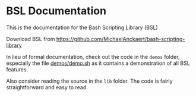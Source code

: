 # BSL Documentation

This is the documentation for the Bash Scripting Library (BSL)

Download BSL from https://github.com/MichaelAnckaert/bash-scripting-library

In lieu of formal documentation, check out the code in the `demos` folder, especially the file [demos/demo.sh](demos/demo.sh) as it contains a demonstration of all BSL features.

Also consider reading the source in the `lib` folder. The code is fairly straightforward and easy to read.
